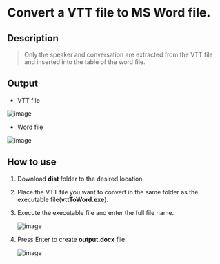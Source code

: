 # Convert a VTT file to MS Word file.

## Description
> Only the speaker and conversation are extracted from the VTT file and inserted into the table of the word file.

## Output
- VTT file

![image](https://user-images.githubusercontent.com/112360580/222029631-681d70b6-c689-41e2-b7e5-13b63e8df9fe.png)

- Word file

![image](https://user-images.githubusercontent.com/112360580/222030053-08569496-396a-4d69-b21f-691552e33c8f.png)

## How to use
1. Download **dist** folder to the desired location.
2. Place the VTT file you want to convert in the same folder as the executable file(**vttToWord.exe**).
3. Execute the executable file and enter the full file name.

     ![image](https://user-images.githubusercontent.com/112360580/222031998-5b941988-ef74-4b85-b5bd-979c2a75aae3.png)

4. Press Enter to create **output.docx** file.

     ![image](https://user-images.githubusercontent.com/112360580/222032161-c11acaaa-c4c0-410b-abe3-cdf4021c5693.png)
